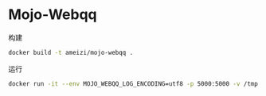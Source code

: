 # Mojo-Webqq

构建

```bash
docker build -t ameizi/mojo-webqq .
```

运行

```bash
docker run -it --env MOJO_WEBQQ_LOG_ENCODING=utf8 -p 5000:5000 -v /tmp:/tmp ameizi/mojo-webqq
```
